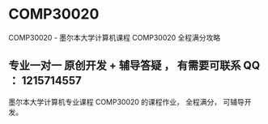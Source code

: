 # COMP30020
COMP30020 - 墨尔本大学计算机课程 COMP30020 全程满分攻略

## 专业一对一 **原创开发 + 辅导答疑** ， 有需要可联系 QQ ： **1215714557**

墨尔本大学计算机专业课程 COMP30020 的课程作业， 全程满分， 可辅导开发。
